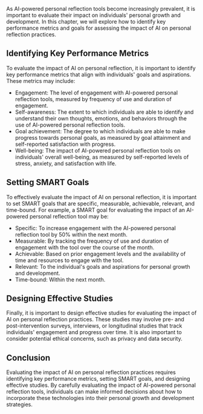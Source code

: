 
As AI-powered personal reflection tools become increasingly prevalent, it is important to evaluate their impact on individuals' personal growth and development. In this chapter, we will explore how to identify key performance metrics and goals for assessing the impact of AI on personal reflection practices.

Identifying Key Performance Metrics
-----------------------------------

To evaluate the impact of AI on personal reflection, it is important to identify key performance metrics that align with individuals' goals and aspirations. These metrics may include:

* Engagement: The level of engagement with AI-powered personal reflection tools, measured by frequency of use and duration of engagement.
* Self-awareness: The extent to which individuals are able to identify and understand their own thoughts, emotions, and behaviors through the use of AI-powered personal reflection tools.
* Goal achievement: The degree to which individuals are able to make progress towards personal goals, as measured by goal attainment and self-reported satisfaction with progress.
* Well-being: The impact of AI-powered personal reflection tools on individuals' overall well-being, as measured by self-reported levels of stress, anxiety, and satisfaction with life.

Setting SMART Goals
-------------------

To effectively evaluate the impact of AI on personal reflection, it is important to set SMART goals that are specific, measurable, achievable, relevant, and time-bound. For example, a SMART goal for evaluating the impact of an AI-powered personal reflection tool may be:

* Specific: To increase engagement with the AI-powered personal reflection tool by 50% within the next month.
* Measurable: By tracking the frequency of use and duration of engagement with the tool over the course of the month.
* Achievable: Based on prior engagement levels and the availability of time and resources to engage with the tool.
* Relevant: To the individual's goals and aspirations for personal growth and development.
* Time-bound: Within the next month.

Designing Effective Studies
---------------------------

Finally, it is important to design effective studies for evaluating the impact of AI on personal reflection practices. These studies may involve pre- and post-intervention surveys, interviews, or longitudinal studies that track individuals' engagement and progress over time. It is also important to consider potential ethical concerns, such as privacy and data security.

Conclusion
----------

Evaluating the impact of AI on personal reflection practices requires identifying key performance metrics, setting SMART goals, and designing effective studies. By carefully evaluating the impact of AI-powered personal reflection tools, individuals can make informed decisions about how to incorporate these technologies into their personal growth and development strategies.
